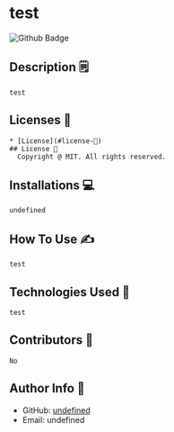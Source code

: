 # test
  ![Github Badge](https://img.shields.io/badge/license-MIT?style=for-the-badge)

  ## Description 🗒️
  ```
  test
  ```

  ## Licenses 🪪
  ```
  * [License](#license-📛)
  ## License 📛 
    Copyright @ MIT. All rights reserved.
  ```
  
  ## Installations 💻
  ```
  undefined
  ```

  ## How To Use ✍️
  ```
  test
  ```

  ## Technologies Used 🤖
  ```
  test
  ```

  ## Contributors 🤖
  ```
  No
  ```


  ## Author Info 🤸
  - GitHub: [undefined](https://github.com/undefined/)
  - Email:  undefined
